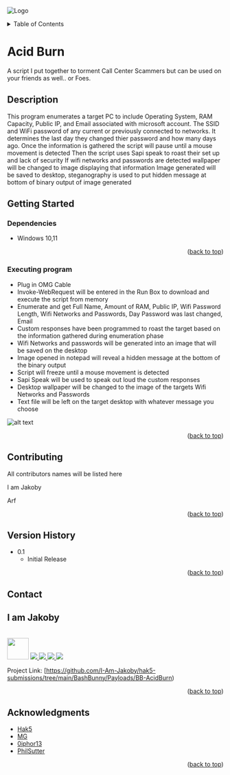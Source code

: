 ![Logo](https://github.com/I-Am-Jakoby/hak5-submissions/blob/main/Assets/logo-170-px.png?raw=true)

<!-- TABLE OF CONTENTS -->
<details>
  <summary>Table of Contents</summary>
  <ol>
    <li><a href="#Description">Description</a></li>
    <li><a href="#getting-started">Getting Started</a></li>
    <li><a href="#Contributing">Contributing</a></li>
    <li><a href="#Version-History">Version History</a></li>
    <li><a href="#Contact">Contact</a></li>
    <li><a href="#Acknowledgments">Acknowledgments</a></li>
  </ol>
</details>

# Acid Burn

A script I put together to torment Call Center Scammers but can be used on your friends as well.. or Foes.

## Description

This program enumerates a target PC to include Operating System, RAM Capacity, Public IP, and Email associated with microsoft account.
The SSID and WiFi password of any current or previously connected to networks.
It determines the last day they changed thier password and how many days ago.
Once the information is gathered the script will pause until a mouse movement is detected
Then the script uses Sapi speak to roast their set up and lack of security
If wifi networks and passwords are detected wallpaper will be changed to image displaying that information
Image generated will be saved to desktop, steganography is used to put hidden message at bottom of binary output of image generated

## Getting Started

### Dependencies

* Windows 10,11

<p align="right">(<a href="#top">back to top</a>)</p>

### Executing program

* Plug in OMG Cable
* Invoke-WebRequest will be entered in the Run Box to download and execute the script from memory
* Enumerate and get Full Name, Amount of RAM, Public IP, Wifi Password Length, Wifi Networks and Passwords, Day Password was last changed, Email
* Custom responses have been programmed to roast the target based on the information gathered during enumeration phase 
* Wifi Networks and passwords will be generated into an image that will be saved on the desktop
* Image opened in notepad will reveal a hidden message at the bottom of the binary output
* Script will freeze until a mouse movement is detected 
* Sapi Speak will be used to speak out loud the custom responses 
* Desktop wallpaper will be changed to the image of the targets Wifi Networks and Passwords
* Text file will be left on the target desktop with whatever message you choose

![alt text](https://github.com/I-Am-Jakoby/hak5-submissions/blob/main/OMG-AcidBurn/hacked-wallpaper.jpg)

<p align="right">(<a href="#top">back to top</a>)</p>

## Contributing

All contributors names will be listed here

I am Jakoby

Arf

<p align="right">(<a href="#top">back to top</a>)</p>

## Version History

* 0.1
    * Initial Release

<p align="right">(<a href="#top">back to top</a>)</p>

<!-- CONTACT -->
## Contact

<div><h2>I am Jakoby</h2></div>
  <p><br/>
  
  <img src="https://media.giphy.com/media/VgCDAzcKvsR6OM0uWg/giphy.gif" width="50"> 
  
  <a href="https://github.com/I-Am-Jakoby/">
    <img src="https://img.shields.io/badge/GitHub-I--Am--Jakoby-blue">
  </a>
  
  <a href="https://www.instagram.com/i_am_jakoby/">
    <img src="https://img.shields.io/badge/Instagram-i__am__jakoby-red">
  </a>
  
  <a href="https://twitter.com/I_Am_Jakoby/">
    <img src="https://img.shields.io/badge/Twitter-I__Am__Jakoby-blue">
  </a>
  
  <a href="https://www.youtube.com/c/IamJakoby/">
    <img src="https://img.shields.io/badge/YouTube-I_am_Jakoby-red">
  </a>

  Project Link: [https://github.com/I-Am-Jakoby/hak5-submissions/tree/main/BashBunny/Payloads/BB-AcidBurn)
</p>



<p align="right">(<a href="#top">back to top</a>)</p>

<!-- ACKNOWLEDGMENTS -->
## Acknowledgments

* [Hak5](https://hak5.org/)
* [MG](https://github.com/OMG-MG)
* [0iphor13](https://github.com/0iphor13)
* [PhilSutter](https://github.com/PhilSutter)


<p align="right">(<a href="#top">back to top</a>)</p>

